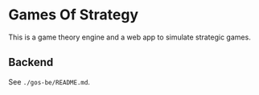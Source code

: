 # Games Of Strategy

This is a game theory engine and a web app to simulate strategic games.

## Backend

See `./gos-be/README.md`.
